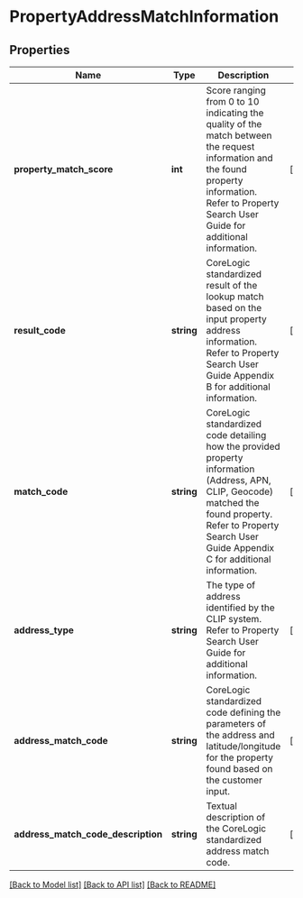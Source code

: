 # PropertyAddressMatchInformation

## Properties
Name | Type | Description | Notes
------------ | ------------- | ------------- | -------------
**property_match_score** | **int** | Score ranging from 0 to 10 indicating the quality of the match between the request information and the found property information. Refer to Property Search User Guide for additional information. | [optional] 
**result_code** | **string** | CoreLogic standardized result of the lookup match based on the input property address information. Refer to Property Search User Guide Appendix B for additional information. | [optional] 
**match_code** | **string** | CoreLogic standardized code detailing how the provided property information (Address, APN, CLIP, Geocode) matched the found property. Refer to Property Search User Guide Appendix C for additional information. | [optional] 
**address_type** | **string** | The type of address identified by the CLIP system. Refer to Property Search User Guide for additional information. | [optional] 
**address_match_code** | **string** | CoreLogic standardized code defining the parameters of the address and latitude/longitude for the property found based on the customer input. | [optional] 
**address_match_code_description** | **string** | Textual description of the CoreLogic standardized address match code. | [optional] 

[[Back to Model list]](../../README.md#documentation-for-models) [[Back to API list]](../../README.md#documentation-for-api-endpoints) [[Back to README]](../../README.md)

